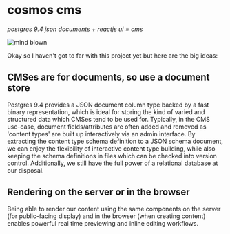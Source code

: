 cosmos cms
======

*postgres 9.4 json documents + reactjs ui = cms*

![mind blown](http://jamesfriend.com.au/files/mind_blown.gif)

Okay so I haven't got to far with this project yet but here are the big ideas:

## CMSes are for documents, so use a document store
Postgres 9.4 provides a JSON document column type backed by a fast binary representation, which is ideal for storing the kind of varied and structured data which CMSes tend to be used for. Typically, in the CMS use-case, document fields/attributes are often added and removed as 'content types' are built up interactively via an admin interface. By extracting the content type schema definition to a JSON schema document, we can enjoy the flexibility of interactive content type building, while also keeping the schema definitions in files which can be checked into version control. Additionally, we still have the full power of a relational database at our disposal.

## Rendering on the server or in the browser

Being able to render our content using the same components on the server (for public-facing display) and in the browser (when creating content) enables powerful real time previewing and inline editing workflows.
